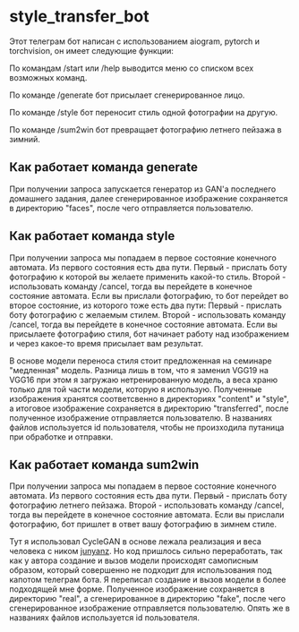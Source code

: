 # style_transfer_bot
Этот телеграм бот написан с использованием aiogram, pytorch и torchvision, он имеет следующие функции:

По командам /start или /help выводится меню со списком всех возможных команд.

По команде /generate бот присылает сгенерированное лицо.

По команде /style бот переносит стиль одной фотографии на другую.

По команде /sum2win бот превращает фотографию летнего пейзажа в зимний.

## Как работает команда generate

При получении запроса запускается генератор из GAN'а последнего домашнего задания, далее сгенерированное изображение сохраняется в директорию "faces", после чего отправляется пользователю.

## Как работает команда style

При получении запроса мы попадаем в первое состояние конечного автомата. Из первого состояния есть два пути. Первый - прислать боту фотографию к которой вы желаете применить какой-то стиль. Второй - использовать команду /cancel, тогда вы перейдете в конечное состояние автомата. Если вы прислали фотографию, то бот перейдет во второе состояние, из которого тоже есть два пути: Первый - прислать боту фотографию с желаемым стилем. Второй - использовать команду /cancel, тогда вы перейдете в конечное состояние автомата. Если вы присылаете фотографию стиля, бот начинает работу над изображением и через какое-то время присылает вам результат.

В основе модели переноса стиля стоит предложенная на семинаре "медленная" модель. Разница лишь в том, что я заменил VGG19 на VGG16 при этом я загружаю нетренированную модель, а веса храню только для той части модели, которую я использую. Полученные изображения хранятся соответсвенно в директориях "content" и "style", а итоговое изображение сохраняется в директорию "transferred", после полученное изображение отправляется пользователю. В названиях файлов используется id пользователя, чтобы не произходила путаница при обработке и отправки.

## Как работает команда sum2win

При получении запроса мы попадаем в первое состояние конечного автомата. Из первого состояния есть два пути. Первый - прислать боту фотографию летнего пейзажа. Второй - использовать команду /cancel, тогда вы перейдете в конечное состояние автомата. Если вы прислали фотографию, бот пришлет в ответ вашу фотографию в зимнем стиле.

Тут я использовал CycleGAN в основе лежала реализация и веса человека с ником [junyanz](https://github.com/junyanz/pytorch-CycleGAN-and-pix2pix/tree/f13aab8148bd5f15b9eb47b690496df8dadbab0c). Но код пришлось сильно переработать, так как у автора создание и вызов модели происходят самописным образом, который совершенно не подходит для использования под капотом телеграм бота. Я переписал создание и вызов модели в более подходящей мне форме. Полученное изображение сохраняется в директорию "real", а сгенерированное в директорию "fake", после чего сгенерированное изображение отправляется пользователю. Опять же в названиях файлов используется id пользователя.
